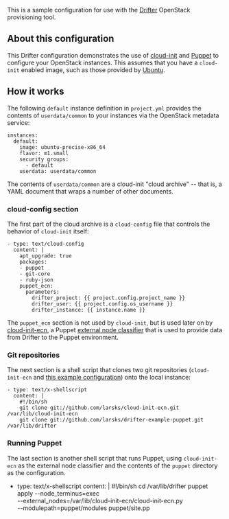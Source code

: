 This is a sample configuration for use with the [Drifter][] OpenStack
provisioning tool.

[drifter]: https://github.com/larsks/drifter

## About this configuration

This Drifter configuration demonstrates the use of [cloud-init][] and
[Puppet][] to configure your OpenStack instances.  This assumes that
you have a `cloud-init` enabled image, such as those provided by
[Ubuntu][].

[cloud-init]: https://help.ubuntu.com/community/CloudInit
[puppet]: http://puppetlabs.com/
[ubuntu]: http://cloud-images.ubuntu.com/

## How it works

The following `default` instance definition in `project.yml` provides
the contents of `userdata/common` to your instances via the OpenStack
metadata service:

    instances:
      default:
        image: ubuntu-precise-x86_64
        flavor: m1.small
        security groups:
          - default
        userdata: userdata/common

The contents of `userdata/common` are a cloud-init "cloud archive" --
that is, a YAML document that wraps a number of other documents.

### cloud-config section

The first part of the cloud archive is a `cloud-config` file that
controls the behavior of `cloud-init` itself:

    - type: text/cloud-config
      content: |
        apt_upgrade: true
        packages:
        - puppet
        - git-core
        - ruby-json
        puppet_ecn:
          parameters:
            drifter_project: {{ project.config.project_name }}
            drifter_user: {{ project.config.os_username }}
            drifter_instance: {{ instance.name }}

The `puppet_ecn` section is not used by `cloud-init`, but is used
later on by [cloud-init-ecn][], a Puppet 
[external node classifier][] that is used to provide data from Drifter
to the Puppet environment.

[cloud-init-ecn]: https://github.com/larsks/cloud-init-ecn
[external node classifier]: http://docs.puppetlabs.com/guides/external_nodes.html

### Git repositories

The next section is a shell script that clones two git repositories
(`cloud-init-ecn` and [this example configuration][]) onto the local instance:

    - type: text/x-shellscript
      content: |
        #!/bin/sh
        git clone git://github.com/larsks/cloud-init-ecn.git /var/lib/cloud-init-ecn
        git clone git://github.com/larsks/drifter-example-puppet.git /var/lib/drifter

[this example configuration]: https://github.com/larsks/drifter-example-puppet

### Running Puppet

The last section is another shell script that runs Puppet, using
`cloud-init-ecn` as the external node classifier and the contents of
the `puppet` directory as the configuration.

- type: text/x-shellscript
  content: |
    #!/bin/sh
    cd /var/lib/drifter
    puppet apply --node_terminus=exec \
      --external_nodes=/var/lib/cloud-init-ecn/cloud-init-ecn.py \
      --modulepath=puppet/modules puppet/site.pp

